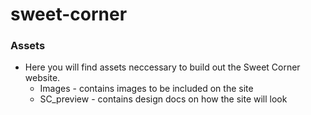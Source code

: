 # sweet-corner

### Assets

- Here you will find assets neccessary to build out the Sweet Corner website.
	- Images - contains images to be included on the site
	- SC_preview - contains design docs on how the site will look